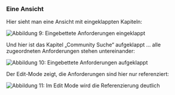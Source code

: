 ### Eine Ansicht
Hier sieht man eine Ansicht mit eingeklappten Kapiteln:

![Abbildung 9: Eingebettete Anforderungen eingeklappt][view1]

[view1]: TODOPATHFitnesseAnsicht01_zusammengeklappt.png "Abbildung 9: Eingebettete Anforderungen eingeklappt"

Und hier ist das Kapitel „Community Suche“ aufgeklappt … alle zugeordneten Anforderungen stehen untereinander:

![Abbildung 10: Eingebettete Anforderungen aufgeklappt][view2]

[view2]: TODOPATHFitnesseAnsicht02_MehrereAnforderungenAufEinmal.png "Abbildung 10: Eingebettete Anforderungen aufgeklappt"

Der Edit-Mode zeigt, die Anforderungen sind hier nur referenziert:

![Abbildung 11: Im Edit Mode wird die Referenzierung deutlich][view3]

[view3]: TODOPATHFitnesseAnsicht03_imEditMode.png "Abbildung 11: Im Edit Mode wird die Referenzierung deutlich"